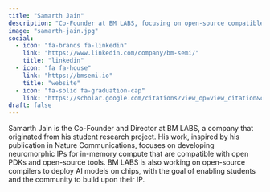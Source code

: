 ```yaml
---
title: "Samarth Jain"
description: "Co-Founder at BM LABS, focusing on open-source compatible neuromorphic IPs for in-memory compute, stemming from his student research project and Nature Communications publication."
image: "samarth-jain.jpg"
social:
  - icon: "fa-brands fa-linkedin"
    link: "https://www.linkedin.com/company/bm-semi/"
    title: "linkedin"
  - icon: "fa fa-house"
    link: "https://bmsemi.io"
    title: "website"
  - icon: "fa-solid fa-graduation-cap"
    link: "https://scholar.google.com/citations?view_op=view_citation&citation_for_view=8Fu56vHc3eI:u-x6o8ySG0sC" # Placeholder link to the paper, should be updated with actual scholar profile if found
draft: false
---
```


Samarth Jain is the Co-Founder and Director at BM LABS, a company that originated from his student research project. His work, inspired by his publication in Nature Communications, focuses on developing neuromorphic IPs for in-memory compute that are compatible with open PDKs and open-source tools. BM LABS is also working on open-source compilers to deploy AI models on chips, with the goal of enabling students and the community to build upon their IP.